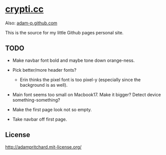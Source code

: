# [crypti.cc](http://www.crypti.cc)

Also: [adam-p.github.com](http://adam-p.github.com)

This is the source for my little Github pages personal site.

## TODO

* Make navbar font bold and maybe tone down orange-ness.

* Pick better/more header fonts?
  - Erin thinks the pixel font is too pixel-y (especially since the background is as well).

* Main font seems too small on Macbook17. Make it bigger? Detect device something-something?

* Make the first page look not so empty.

* Take navbar off first page.

## License

http://adampritchard.mit-license.org/
